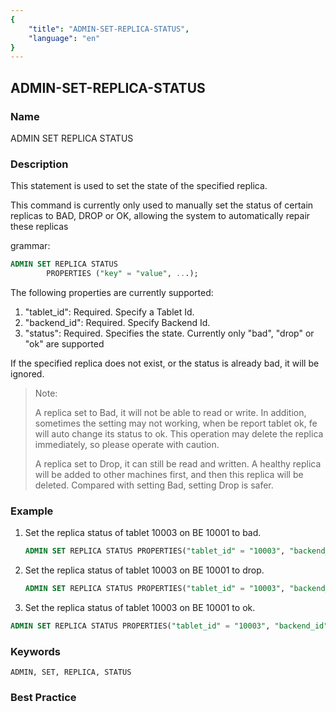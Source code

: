 ```yaml
---
{
    "title": "ADMIN-SET-REPLICA-STATUS",
    "language": "en"
}
---
```


<!--
Licensed to the Apache Software Foundation (ASF) under one
or more contributor license agreements.  See the NOTICE file
distributed with this work for additional information
regarding copyright ownership.  The ASF licenses this file
to you under the Apache License, Version 2.0 (the
"License"); you may not use this file except in compliance
with the License.  You may obtain a copy of the License at

  http://www.apache.org/licenses/LICENSE-2.0

Unless required by applicable law or agreed to in writing,
software distributed under the License is distributed on an
"AS IS" BASIS, WITHOUT WARRANTIES OR CONDITIONS OF ANY
KIND, either express or implied.  See the License for the
specific language governing permissions and limitations
under the License.
-->

## ADMIN-SET-REPLICA-STATUS

### Name

ADMIN SET REPLICA STATUS

### Description

This statement is used to set the state of the specified replica.

This command is currently only used to manually set the status of certain replicas to BAD, DROP or OK, allowing the system to automatically repair these replicas

grammar:

```sql
ADMIN SET REPLICA STATUS
        PROPERTIES ("key" = "value", ...);
````

 The following properties are currently supported:

1. "tablet_id": Required. Specify a Tablet Id.
2. "backend_id": Required. Specify Backend Id.
3. "status": Required. Specifies the state. Currently only "bad", "drop" or "ok" are supported

If the specified replica does not exist, or the status is already bad, it will be ignored.

> Note:
>
> A replica set to Bad, it will not be able to read or write. In addition, sometimes the setting may not working, when be report tablet ok, fe will auto change its status to ok. This operation may delete the replica immediately, so please operate with caution.
>
> A replica set to Drop, it can still be read and written. A healthy replica will be added to other machines first, and then this replica will be deleted. Compared with setting Bad, setting Drop is safer.

### Example

 1. Set the replica status of tablet 10003 on BE 10001 to bad.

       ```sql
    ADMIN SET REPLICA STATUS PROPERTIES("tablet_id" = "10003", "backend_id" = "10001", "status" = "bad");
       ````

 2. Set the replica status of tablet 10003 on BE 10001 to drop.

       ```sql
    ADMIN SET REPLICA STATUS PROPERTIES("tablet_id" = "10003", "backend_id" = "10001", "status" = "drop");
       ````


 3. Set the replica status of tablet 10003 on BE 10001 to ok.

   ```sql
   ADMIN SET REPLICA STATUS PROPERTIES("tablet_id" = "10003", "backend_id" = "10001", "status" = "ok");
   ````

### Keywords

    ADMIN, SET, REPLICA, STATUS

### Best Practice

